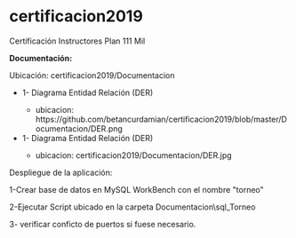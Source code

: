 # certificacion2019
Certificación Instructores Plan 111 Mil

<p><b><strong>Documentación:</strong></b></p>
<p>Ubicación: certificacion2019/Documentacion</p>
<ul>
  <li>1- Diagrama Entidad Relación (DER)</li>
  <ul>
    <li>ubicacion: https://github.com/betancurdamian/certificacion2019/blob/master/Documentacion/DER.png</li>
  </ul>
  <li>1- Diagrama Entidad Relación (DER)</li>
  <ul>
    <li>ubicacion: certificacion2019/Documentacion/DER.jpg</li>
  </ul>
</ul>


<p>Despliegue de la aplicación:</p>
<p>1-Crear base de datos en MySQL WorkBench con el nombre "torneo"</p>
<p>2-Ejecutar Script ubicado en la carpeta Documentacion\sql_Torneo</p>
<p>3- verificar conficto de puertos si fuese necesario. </p>

